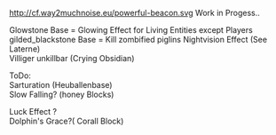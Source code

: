 http://cf.way2muchnoise.eu/powerful-beacon.svg
Work in Progess..   
  
Glowstone Base = Glowing Effect for Living Entities except Players  
gilded_blackstone Base = Kill zombified piglins 
Nightvision Effect (See Laterne)  
Villiger unkillbar (Crying Obsidian)    
  
  ToDo:   
Sarturation (Heuballenbase)  
Slow Falling? (honey Blocks)  
 
Luck Effect  ?  
Dolphin's Grace?( Corall Block)  
